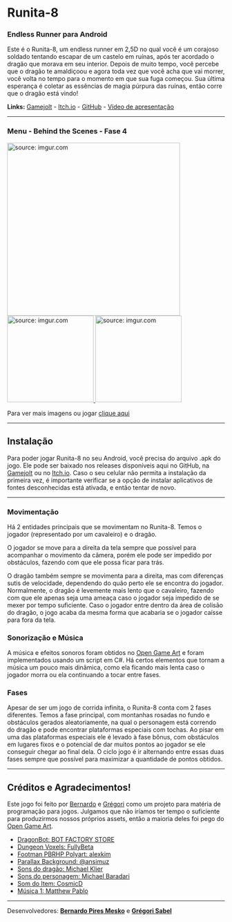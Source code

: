 # Runita-8

### <strong> Endless Runner para Android </strong>

Este é o Runita-8, um endless runner em 2,5D no qual você é um corajoso soldado tentando escapar de um castelo em ruínas, após ter acordado o dragão que morava em seu interior. Depois de muito tempo, você percebe que o dragão te amaldiçoou e agora toda vez que você acha que vai morrer, você volta no tempo para o momento em que sua fuga começou. Sua última esperança é coletar as essências de magia púrpura das ruínas, então corre que o dragão está vindo!

<strong>Links:</strong> [Gamejolt](https://gamejolt.com/games/runita/573128) - [Itch.io](https://gb-dev.itch.io/runita-8) - [GitHub](https://github.com/GregBerb-DEV/Runita-8) - [Vídeo de apresentação](https://www.youtube.com/watch?v=WIF7puhvXpE&t=6s&ab_channel=GB-DEV)

---

### Menu - Behind the Scenes - Fase 4

<a href="https://gb-dev.itch.io/runita-8">
                                        <img height="400" src="https://i.imgur.com/0AB4kgc.jpg" title="source: imgur.com" />
                                        <img height="200" src="https://i.imgur.com/DxK1Zpl.jpg" title="source: imgur.com" />
                                        <img height="200" src="https://i.imgur.com/jZ84Ak9.jpg" title="source: imgur.com" />                                  
</a>

Para ver mais imagens ou jogar [clique aqui](https://gb-dev.itch.io/runita-8)

---

## Instalação

Para poder jogar Runita-8 no seu Android, você precisa do arquivo .apk do jogo. Ele pode ser baixado nos releases disponíveis aqui no GitHub, na [Gamejolt](https://gamejolt.com/games/runita/573128) ou no [Itch.io](https://gb-dev.itch.io/runita-8). Caso o seu celular não permita a instalação da primeira vez, é importante verificar se a opção de instalar aplicativos de fontes desconhecidas está ativada, e então tentar de novo.

---

### Movimentação

Há 2 entidades principais que se movimentam no Runita-8. Temos o jogador (representado por um cavaleiro) e o dragão. 

O jogador se move para a direita da tela sempre que possível para acompanhar o movimento da câmera, porém ele pode ser impedido por obstáculos, fazendo com que ele possa ficar para trás.

O dragão também sempre se movimenta para a direita, mas com diferenças sutis de velocidade, dependendo do quão perto ele se encontra do jogador. Normalmente, o dragão é levemente mais lento que o cavaleiro, fazendo com que ele apenas seja uma ameaça caso o jogador seja impedido de se mexer por tempo suficiente. Caso o jogador entre dentro da área de colisão do dragão, o jogo acaba da mesma forma que acabaria se o jogador caísse para fora da tela.

### Sonorização e Música

A música e efeitos sonoros foram obtidos no [Open Game Art](https://opengameart.org/) e foram implementados usando um script em C#. Há certos elementos que tornam a música um pouco mais dinâmica, como ela ficando mais lenta caso o jogador morra ou ela continuando a tocar entre fases.

### Fases

Apesar de ser um jogo de corrida infinita, o Runita-8 conta com 2 fases diferentes. Temos a fase principal, com montanhas rosadas no fundo e obstáculos gerados aleatoriamente, na qual o personagem está correndo do dragão e pode encontrar plataformas especiais com tochas. Ao pisar em uma das plataformas especiais ele é levado à fase bônus, com obstáculos em lugares fixos e o potencial de dar muitos pontos ao jogador se ele conseguir chegar ao final dela. O ciclo jogo é ir alternando entre essas duas fases sempre que possível para maximizar a quantidade de pontos obtidos.

---

## Créditos e Agradecimentos!

Este jogo foi feito por [Bernardo](https://github.com/Bemesko) e [Grégori](https://github.com/Greg-art) como um projeto para matéria de programação para jogos. Julgamos que não iríamos ter tempo o suficiente para produzirmos nossos próprios assets, então a maioria deles foi pego do [Open Game Art](https://opengameart.org/).

- [DragonBot: BOT FACTORY STORE](https://assetstore.unity.com/packages/3d/characters/creatures/dragon-bot-181926#description)
- [Dungeon Voxels: FullyBeta](https://assetstore.unity.com/packages/3d/environments/dungeons/voxel-dungeon-environment-set-1-57394)
- [Footman PBRHP Polyart: alexkim](https://assetstore.unity.com/packages/3d/characters/humanoids/fantasy/rpg-footman-pbr-hp-polyart-72070)
- [Parallax Background: @ansimuz](https://assetstore.unity.com/packages/2d/textures-materials/tiles/parallax-dusk-mountain-background-53403)
- [Sons do dragão: Michael Klier](https://opengameart.org/content/large-monster)
- [Sons do personagem: Michael Baradari](https://opengameart.org/content/11-male-human-paindeath-sounds)
- [Som do Item: CosmicD](https://opengameart.org/content/epic-amulet-item)
- [Música 1: Matthew Pablo](https://opengameart.org/content/dark-descent)

---

Desenvolvedores:
<strong>[Bernardo Pires Mesko](https://github.com/Bemesko)</strong>
e
<strong>[Grégori Sabel](https://github.com/Greg-art)</strong>
